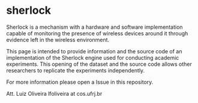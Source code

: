 # sherlock

Sherlock is a mechanism with a hardware and software implementation capable of monitoring the presence of wireless devices around it through evidence left in the wireless environment.

This page is intended to provide information and the source code of an implementation of the Sherlock engine used for conducting academic experiments. This opening of the dataset and the source code allows other researchers to replicate the experiments independently.

For more information please open a Issue in this repository.

Att. Luiz Oliveira
lfoliveira at cos.ufrj.br

